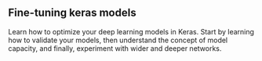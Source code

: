 ## Fine-tuning keras models

Learn how to optimize your deep learning models in Keras. Start by learning how to validate your models, then understand the concept of model capacity, and finally, experiment with wider and deeper networks.
